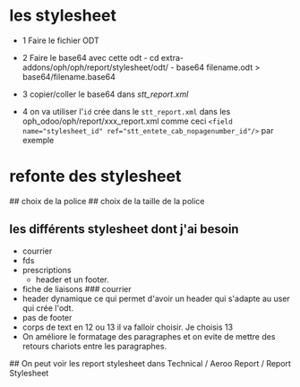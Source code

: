 # les stylesheet
- 1 Faire le fichier ODT
- 2 Faire le base64 avec cette odt
		- cd extra-addons/oph/oph/report/stylesheet/odt/
		- base64 filename.odt > base64/filename.base64
- 3 copier/coller le base64 dans *stt_report.xml*

- 4 on va utiliser l'`id` crée dans  le `stt_report.xml` dans les oph_odoo/oph/report/xxx_report.xml 
comme ceci `<field name="stylesheet_id" ref="stt_entete_cab_nopagenumber_id"/>` par exemple 


# refonte des stylesheet
## choix de la police 
## choix de la taille de la police
## les différents stylesheet dont j'ai besoin
- courrier
- fds
- prescriptions
	- header et un footer.
- fiche de liaisons
### courrier 
- header dynamique ce qui permet d'avoir un header qui s'adapte au user qui crée l'odt.
- pas de footer
- corps de text en 12 ou 13 il va falloir choisir. Je choisis 13
- On améliore le formatage des paragraphes et on evite de mettre des retours chariots entre les paragraphes.

## On peut voir les report stylesheet dans Technical / Aeroo Report / Report Stylesheet